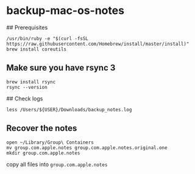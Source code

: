# backup-mac-os-notes

## Prerequisites

```
/usr/bin/ruby -e "$(curl -fsSL https://raw.githubusercontent.com/Homebrew/install/master/install)"
brew install coreutils
```

## Make sure you have rsync 3

```
brew install rsync
rsync --version
```

## Check logs

```
less /Users/${USER}/Downloads/backup_notes.log
```

## Recover the notes

```
open ~/Library/Group\ Containers
mv group.com.apple.notes group.com.apple.notes.original.one
mkdir group.com.apple.notes
```

copy all files into `group.com.apple.notes`

